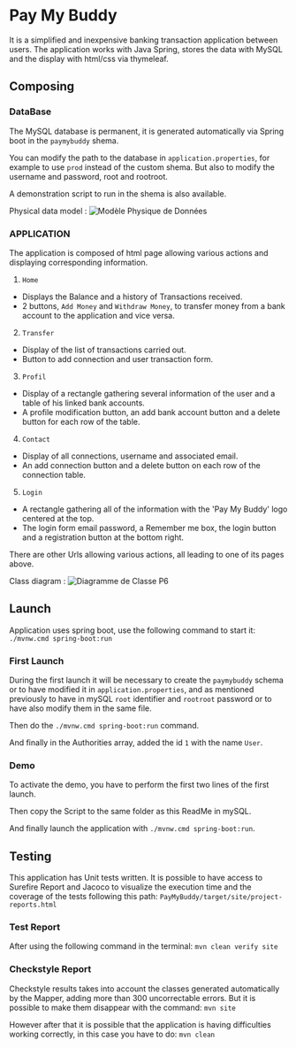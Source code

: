 
# Pay My Buddy
It is a simplified and inexpensive banking transaction application between users.
The application works with Java Spring, stores the data with MySQL and the display with html/css via thymeleaf.

## Composing

### DataBase
The MySQL database is permanent, it is generated automatically via Spring boot in the `paymybuddy` shema.

You can modify the path to the database in `application.properties`, for example to use `prod` instead of the custom shema.
But also to modify the username and password, root and rootroot.

A demonstration script to run in the shema is also available.

Physical data model :
![Modèle Physique de Données](https://user-images.githubusercontent.com/82523651/138967776-b082cfa7-4e5d-48cb-8b84-26bed7164ab5.png)


### APPLICATION
The application is composed of html page allowing various actions and displaying corresponding information.

1. `Home`
  * Displays the Balance and a history of Transactions received.
  * 2 buttons, `Add Money` and `Withdraw Money`, to transfer money from a bank account to the application and vice versa.

2. `Transfer`
  * Display of the list of transactions carried out.
  * Button to add connection and user transaction form.
  
3. `Profil`
  * Display of a rectangle gathering several information of the user and a table of his linked bank accounts.
  * A profile modification button, an add bank account button and a delete button for each row of the table.
 
4. `Contact`
  * Display of all connections, username and associated email.
  * An add connection button and a delete button on each row of the connection table.
  
5. `Login`
  * A rectangle gathering all of the information with the 'Pay My Buddy' logo centered at the top.
  * The login form email password, a Remember me box, the login button and a registration button at the bottom right.
  
There are other Urls allowing various actions, all leading to one of its pages above.

Class diagram :
![Diagramme de Classe P6](https://user-images.githubusercontent.com/82523651/138967853-927211f3-f33c-4e12-b94c-29311ab16b50.png)


## Launch
Application uses spring boot, use the following command to start it:
`./mvnw.cmd spring-boot:run`

### First Launch
During the first launch it will be necessary to create the `paymybuddy` schema or to have modified it in `application.properties`, 
and as mentioned previously to have in mySQL `root` identifier and `rootroot` password or to have also modify them in the same file.

Then do the `./mvnw.cmd spring-boot:run` command.

And finally in the Authorities array, added the id `1` with the name `User`.

### Demo
To activate the demo, you have to perform the first two lines of the first launch.

Then copy the Script to the same folder as this ReadMe in mySQL.

And finally launch the application with `./mvnw.cmd spring-boot:run`.

## Testing
This application has Unit tests written.
It is possible to have access to Surefire Report and Jacoco to visualize the execution time and the coverage of the tests following this path:
`PayMyBuddy/target/site/project-reports.html`

### Test Report

After using the following command in the terminal:
`mvn clean verify site`

### Checkstyle Report

Checkstyle results takes into account the classes generated automatically by the Mapper, adding more than 300 uncorrectable errors.
But it is possible to make them disappear with the command:
`mvn site`

However after that it is possible that the application is having difficulties working correctly, in this case you have to do:
`mvn clean`
